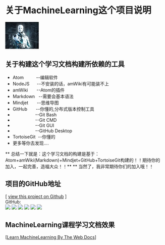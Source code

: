 # 关于MachineLearning这个项目说明
![Robot logo](amWiki/images/logo.png)
## 关于构建这个学习文档构建所依赖的工具
* Atom&nbsp;&nbsp;&nbsp;&nbsp;&nbsp;&nbsp;&nbsp;&nbsp;&nbsp;&nbsp;--编辑软件
* NodeJS&nbsp;&nbsp;&nbsp;&nbsp;&nbsp;&nbsp;--不安装的话，amWiki有可能装不上
* amWiki&nbsp;&nbsp;&nbsp;&nbsp;&nbsp;&nbsp;&nbsp;--Atom的插件
* Markdown&nbsp;&nbsp;&nbsp;--需要会基本语法
* Mindjet&nbsp;&nbsp;&nbsp;&nbsp;&nbsp;&nbsp;&nbsp;--思维导图
* GitHub&nbsp;&nbsp;&nbsp;&nbsp;&nbsp;&nbsp;&nbsp;--你懂的,分布式版本控制工具
* &nbsp;&nbsp;&nbsp;&nbsp;&nbsp;&nbsp;&nbsp;&nbsp;&nbsp;&nbsp;&nbsp;&nbsp;&nbsp;&nbsp;&nbsp;&nbsp;&nbsp;&nbsp;--Git Bash
* &nbsp;&nbsp;&nbsp;&nbsp;&nbsp;&nbsp;&nbsp;&nbsp;&nbsp;&nbsp;&nbsp;&nbsp;&nbsp;&nbsp;&nbsp;&nbsp;&nbsp;&nbsp;--Git CMD
* &nbsp;&nbsp;&nbsp;&nbsp;&nbsp;&nbsp;&nbsp;&nbsp;&nbsp;&nbsp;&nbsp;&nbsp;&nbsp;&nbsp;&nbsp;&nbsp;&nbsp;&nbsp;--Git GUI
* &nbsp;&nbsp;&nbsp;&nbsp;&nbsp;&nbsp;&nbsp;&nbsp;&nbsp;&nbsp;&nbsp;&nbsp;&nbsp;&nbsp;&nbsp;&nbsp;&nbsp;&nbsp;--GitHub Desktop
* TortoiseGit&nbsp;&nbsp;--你懂的
* 更多等你去发现....

** 总结一下就是：这个学习文档的构建是基于：Atom+amWiki(Markdown)+Mindjet+GitHub+TortoiseGit构建的！！期待你的加入，一起完善，造福大众！！**
** 当然了，我非常期待你们的加入哦！！
## 项目的GitHub地址
[ [view this project on Github](https://github.com/hongyuXie/hongyuXie.github.io) ]  
GitHub:  
[![](https://img.shields.io/github/stars/hongyuXie/hongyuXie.github.io.svg?style=social&label=Star)](https://github.com/hongyuXie/hongyuXie.github.io " GitHub Stars")
[![](https://img.shields.io/github/forks/hongyuXie/hongyuXie.github.io.svg?style=social&label=Fork)](https://github.com/hongyuXie/hongyuXie.github.io "GitHub Forks")
[![](https://img.shields.io/github/watchers/hongyuXie/hongyuXie.github.io.svg?style=social&label=Watch)](https://github.com/hongyuXie/hongyuXie.github.io "GitHub Watch")
[![](https://img.shields.io/github/issues-raw/hongyuXie/hongyuXie.github.io.svg)](https://github.com/hongyuXie/hongyuXie.github.io  "GitHub Open Issues")
[![](https://img.shields.io/github/issues-closed-raw/hongyuXie/hongyuXie.github.io.svg)](https://github.com/hongyuXie/hongyuXie.github.io "GitHub Closed Issues")
[![](https://img.shields.io/github/contributors/hongyuXie/hongyuXie.github.io.svg)](https://github.com/hongyuXie/hongyuXie.github.io "GitHub Contributors")  

## MachineLearning课程学习文档效果
[[Learn MachineLearning By The Web Docs](https://hongyuxie.github.io)]
